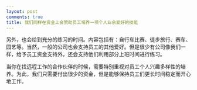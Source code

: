 ```yaml
---
layout: post
comments: true
title: 我们同样在资金上会赞助员工培养一项个人业余爱好的技能
---
```




另外，也会给到充分的练习的时间。内容包括有：自行车比赛、徒步旅行、赛车、园艺等。当然，一般的公司也会支持员工的其他爱好。但是很少有公司像我们一样，给予员工资金支持外，还会支持他们利用部分上班时间进行练习。



当你在找远程工作的合作伙伴的时候，需要特别重视对员工个人兴趣多样性的培养。为此，我们只需要付出很少的资金，但是能够保持员工们更长时间稳定而开心地工作。

